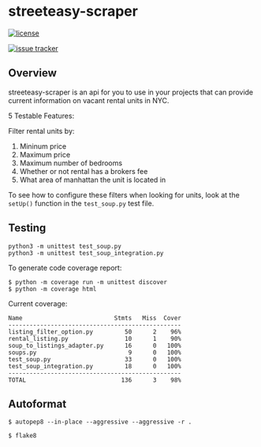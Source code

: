 # streeteasy-scraper
[![license](https://img.shields.io/badge/license-MIT-brightgreen)]()

[![issue tracker](https://img.shields.io/github/issues/angarc/streeteasy-scraper)]()

## Overview
streeteasy-scraper is an api for you to use in your projects that can provide current information on vacant rental units in NYC.

5 Testable Features:

Filter rental units by:

1. Mininum price
2. Maximum price
3. Maximum number of bedrooms
4. Whether or not rental has a brokers fee
5. What area of manhattan the unit is located in

To see how to configure these filters when looking for units, look at the `setUp()` function in the `test_soup.py` test file.

## Testing

```
python3 -m unittest test_soup.py
python3 -m unittest test_soup_integration.py
```

To generate code coverage report:

```
$ python -m coverage run -m unittest discover
$ python -m coverage html
```

Current coverage:
```
Name                          Stmts   Miss  Cover
-------------------------------------------------
listing_filter_option.py         50      2    96%
rental_listing.py                10      1    90%
soup_to_listings_adapter.py      16      0   100%
soups.py                          9      0   100%
test_soup.py                     33      0   100%
test_soup_integration.py         18      0   100%
-------------------------------------------------
TOTAL                           136      3    98%
```

## Autoformat

```
$ autopep8 --in-place --aggressive --aggressive -r .

$ flake8
```
